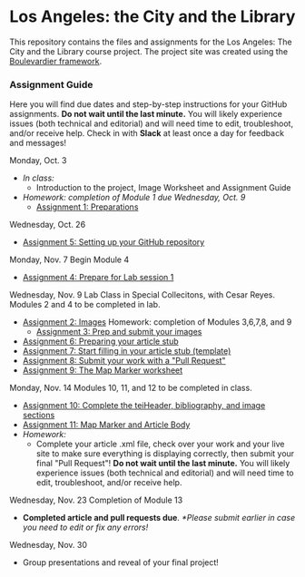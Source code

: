 # Los Angeles: the City and the Library

This repository contains the files and assignments for the Los Angeles: The City and the Library course project. The project site was created using the [Boulevardier framework](https://github.com/kirschbombe/boulevardier). 

### Assignment Guide

Here you will find due dates and step-by-step instructions for your GitHub assignments. **Do not wait until the last minute.** You will likely experience issues (both technical and editorial) and will need time to edit, troubleshoot, and/or receive help. Check in with **Slack** at least once a day for feedback and messages!

Monday, Oct. 3
* _In class:_
   * Introduction to the project, Image Worksheet and Assignment Guide
* _Homework: completion of Module 1 due Wednesday, Oct. 9_ 
   * [Assignment 1: Preparations](https://kirschbombe.gitbooks.io/citystories-la/content/module01.html)

Wednesday, Oct. 26
   * [Assignment 5: Setting up your GitHub repository](https://kirschbombe.gitbooks.io/citystories-la/content/module05.html)

Monday, Nov. 7 Begin Module 4 
   * [Assignment 4: Prepare for Lab session 1](https://kirschbombe.gitbooks.io/citystories-la/content/module04.html)
  
Wednesday, Nov. 9 Lab Class in Special Collecitons, with Cesar Reyes. Modules 2 and 4 to be completed in lab.
   * [Assignment 2: Images](https://kirschbombe.gitbooks.io/citystories-la/content/module02.html)
 Homework: completion of Modules 3,6,7,8, and 9
     * [Assignment 3: Prep and submit your images](https://kirschbombe.gitbooks.io/citystories-la/content/module03.html)
   * [Assignment 6: Preparing your article stub](https://kirschbombe.gitbooks.io/citystories-la/content/module06.html)
   * [Assignment 7: Start filling in your article stub (template)](https://kirschbombe.gitbooks.io/citystories-la/content/module07.html)
   * [Assignment 8: Submit your work with a "Pull Request"](https://kirschbombe.gitbooks.io/citystories-la/content/module08.html)
   * [Assignment 9: The Map Marker worksheet](https://kirschbombe.gitbooks.io/citystories-la/content/module09.html)

Monday, Nov. 14 Modules 10, 11, and 12 to be completed in class. 
   * [Assignment 10: Complete the teiHeader, bibliography, and image sections](https://kirschbombe.gitbooks.io/citystories-la/content/module10.html)
   * [Assignment 11: Map Marker and Article Body](https://kirschbombe.gitbooks.io/citystories-la/content/module11.html)
* _Homework:_
   * Complete your article .xml file, check over your work and your live site to make sure everything is displaying correctly, then submit your final "Pull Request"! **Do not wait until the last minute.** You will likely experience issues (both technical and editorial) and will need time to edit, troubleshoot, and/or receive help.


Wednesday, Nov. 23 Completion of Module 13

* **Completed article and pull requests due**. _*Please submit earlier in case you need to edit or fix any errors!_

Wednesday, Nov. 30
   * Group presentations and reveal of your final project! 

